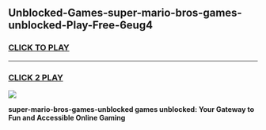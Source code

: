 
## Unblocked-Games-super-mario-bros-games-unblocked-Play-Free-6eug4
<h3>
<a href="https://premium76.site?title=super-mario-bros-games-unblocked&ref=19M">CLICK TO PLAY</a></h3>
<hr>

<h3>
<a href="https://premium76.site?title=super-mario-bros-games-unblocked&ref=19M">CLICK 2 PLAY</a>
  
</h3>

<a href="https://premium76.site?title=super-mario-bros-games-unblocked&ref=19M"><img src="https://clearcache.store/games.png"></a>


**super-mario-bros-games-unblocked games unblocked: Your Gateway to Fun and Accessible Online Gaming**
